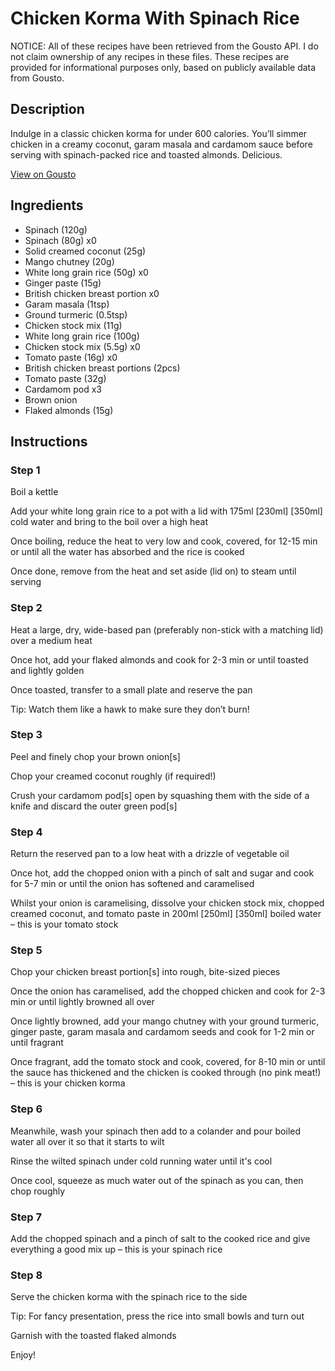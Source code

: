 # Chicken Korma With Spinach Rice

NOTICE: All of these recipes have been retrieved from the Gousto API. I do not claim ownership of any recipes in these files. These recipes are provided for informational purposes only, based on publicly available data from Gousto.

## Description

Indulge in a classic chicken korma for under 600 calories. You’ll simmer chicken in a creamy coconut, garam masala and cardamom sauce before serving with spinach-packed rice and toasted almonds. Delicious.

[View on Gousto](https://www.gousto.co.uk/recipes/cookbook/lighter-chicken-korma-with-spinach-rice)

## Ingredients

- Spinach (120g)
- Spinach (80g) x0
- Solid creamed coconut (25g)
- Mango chutney (20g)
- White long grain rice (50g) x0
- Ginger paste (15g)
- British chicken breast portion x0
- Garam masala (1tsp)
- Ground turmeric (0.5tsp)
- Chicken stock mix (11g)
- White long grain rice (100g)
- Chicken stock mix (5.5g) x0
- Tomato paste (16g) x0
- British chicken breast portions (2pcs)
- Tomato paste (32g)
- Cardamom pod x3
- Brown onion
- Flaked almonds (15g)

## Instructions


### Step 1

Boil a kettle

Add your white long grain rice to a pot with a lid with 175ml <span class="text-purple">[230ml]</span> <span class="text-danger">[350ml]</span> cold water and bring to the boil over a high heat

Once boiling, reduce the heat to very low and cook, covered, for 12-15 min or until all the water has absorbed and the rice is cooked

Once done, remove from the heat and set aside (lid on) to steam until serving


### Step 2

Heat a large, dry, wide-based pan (preferably non-stick with a matching lid) over a medium heat

Once hot, add your flaked almonds and cook for 2-3 min or until toasted and lightly golden

Once toasted, transfer to a small plate and reserve the pan

Tip: Watch them like a hawk to make sure they don’t burn!


### Step 3

Peel and finely chop your brown onion[s]

Chop your creamed coconut roughly (if required!)

Crush your cardamom pod[s] open by squashing them with the side of a knife and discard the outer green pod[s]


### Step 4

Return the reserved pan to a low heat with a drizzle of vegetable oil

Once hot, add the chopped onion with a pinch of salt and sugar and cook for 5-7 min or until the onion has softened and caramelised

Whilst your onion is caramelising, dissolve your chicken stock mix, chopped creamed coconut, and tomato paste in 200ml <span class="text-purple">[250ml] </span><span class="text-danger">[350ml] </span>boiled water – this is your tomato stock


### Step 5

Chop your chicken breast portion[s] into rough, bite-sized pieces

Once the onion has caramelised, add the chopped chicken and cook for 2-3 min or until lightly browned all over

Once lightly browned, add your mango chutney with your ground turmeric, ginger paste, garam masala and cardamom seeds and cook for 1-2 min or until fragrant

Once fragrant, add the tomato stock and cook, covered, for 8-10 min or until the sauce has thickened and the chicken is cooked through (no pink meat!) – this is your chicken korma


### Step 6

Meanwhile, wash your spinach then add to a colander and pour boiled water all over it so that it starts to wilt

Rinse the wilted spinach under cold running water until it's cool

Once cool, squeeze as much water out of the spinach as you can, then chop roughly


### Step 7

Add the chopped spinach and a pinch of salt to the cooked rice and give everything a good mix up – this is your spinach rice

### Step 8

Serve the chicken korma with the spinach rice to the side

Tip: For fancy presentation, press the rice into small bowls and turn out

Garnish with the toasted flaked almonds

Enjoy!

